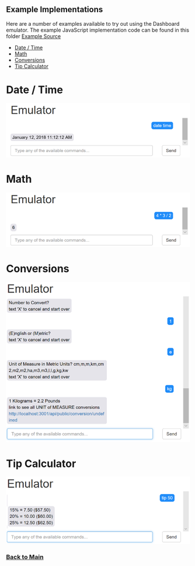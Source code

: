 ## Example Implementations 

Here are a number of examples available to try out using the Dashboard emulator. The example JavaScript implementation code can be found in this folder [Example Source](../server/convoevents/examples)

* [Date / Time](#date-time)
* [Math](#math)
* [Conversions](#conversions)
* [Tip Calculator](#tip-calculator)

# Date / Time
![](images/examples/DateTime.PNG)

# Math
![](images/examples/Math.PNG)

# Conversions
![](images/examples/Conversions.PNG)

# Tip Calculator
![](images/examples/TipCalculator.PNG)

### [Back to Main](https://github.com/in-the-keyhole/khs-convo) 
